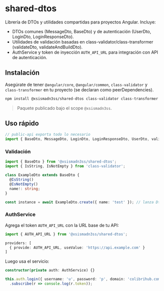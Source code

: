 # shared-dtos

Librería de DTOs y utilidades compartidas para proyectos Angular. Incluye:

- DTOs comunes (MessageDto, BaseDto) y de autenticación (UserDto, LoginDto, LoginResponseDto).
- Utilidades de validación basadas en class-validator/class-transformer (validateDto, validateAndBuildDto).
- AuthService y token de inyección `AUTH_API_URL` para integración con API de autenticación.

## Instalación

Asegúrate de tener `@angular/core`, `@angular/common`, `class-validator` y `class-transformer` en tu proyecto (se declaran como peerDependencies).

```bash
npm install @xsismadn3ss/shared-dtos class-validator class-transformer
```

> Paquete publicado bajo el scope `@xsismadn3ss`.

## Uso rápido

```ts
// public-api exporta todo lo necesario
import { BaseDto, MessageDto, LoginDto, LoginResponseDto, UserDto, validateDto, validateAndBuildDto, AuthService, AUTH_API_URL } from '@xsismadn3ss/shared-dtos';
```

### Validación

```ts
import { BaseDto } from '@xsismadn3ss/shared-dtos';
import { IsString, IsNotEmpty } from 'class-validator';

class ExampleDto extends BaseDto {
  @IsString()
  @IsNotEmpty()
  name!: string;
}

const instance = await ExampleDto.create({ name: 'test' }); // lanza DtoValidationError si hay errores
```

### AuthService

Agrega el token `AUTH_API_URL` con la URL base de tu API:

```ts
import { AUTH_API_URL } from '@xsismadn3ss/shared-dtos';

providers: [
  { provide: AUTH_API_URL, useValue: 'https://api.example.com' }
]
```

Luego usa el servicio:

```ts
constructor(private auth: AuthService) {}

this.auth.login({ username: 'u', password: 'p', domain: 'colibrihub.com' })
  .subscribe(r => console.log(r.token));
```
